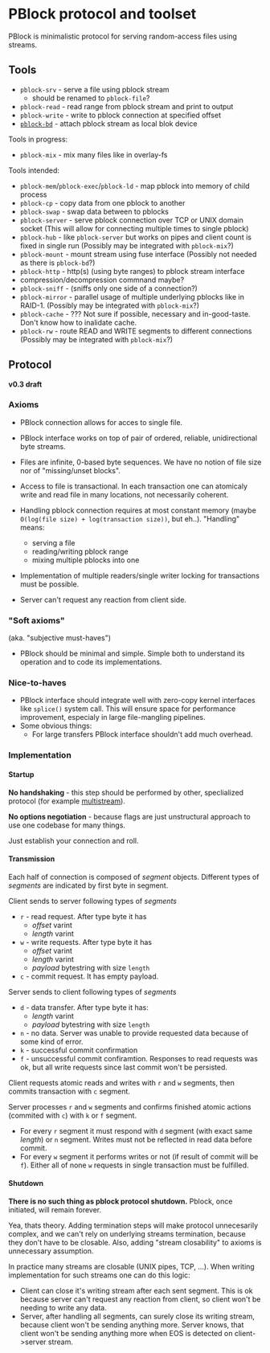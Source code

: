 PBlock protocol and toolset
===========================

PBlock is minimalistic protocol for serving random-access files using streams.

Tools
-----

* `pblock-srv` - serve a file using pblock stream
  * should be renamed to `pblock-file`?
* `pblock-read` - read range from pblock stream and print to output
* `pblock-write` - write to pblock connection at specified offset
* [`pblock-bd`](https://github.com/SupraSummus/pblock-bd) - attach pblock stream as local blok device

Tools in progress:

* `pblock-mix` - mix many files like in overlay-fs

Tools intended:

* `pblock-mem`/`pblock-exec`/`pblock-ld` - map pblock into memory of child process
* `pblock-cp` - copy data from one pblock to another
* `pblock-swap` - swap data between to pblocks
* `pblock-server` - serve pblock connection over TCP or UNIX domain socket
  (This will allow for connecting multiple times to single pblock)
* `pblock-hub` - like `pblock-server` but works on pipes and client count is fixed in single run
  (Possibly may be integrated with `pblock-mix`?)
* `pblock-mount` - mount stream using fuse interface (Possibly not needed as there is `pblock-bd`?)
* `pblock-http` - http(s) (using byte ranges) to pblock stream interface
* compression/decompression commnand maybe?
* `pblock-sniff` - (sniffs only one side of a connection?)
* `pblock-mirror` - parallel usage of multiple underlying pblocks like in RAID-1.
  (Possibly may be integrated with `pblock-mix`?)
* `pblock-cache` - ???
  Not sure if possible, necessary and in-good-taste. Don't know how to inalidate cache.
* `pblock-rw` - route READ and WRITE segments to different connections
  (Possibly may be integrated with `pblock-mix`?)

Protocol
--------

**v0.3 draft**

### Axioms

* PBlock connection allows for acces to single file.
* PBlock interface works on top of pair of ordered, reliable, unidirectional byte streams.
* Files are infinite, 0-based byte sequences. We have no notion of file size nor of "missing/unset blocks".
* Access to file is transactional. In each transaction one can atomicaly write and read file in many locations, not necessarily coherent.

* Handling pblock connection requires at most constant memory (maybe `O(log(file size) + log(transaction size))`, but eh..). "Handling" means:
  * serving a file
  * reading/writing pblock range
  * mixing multiple pblocks into one

* Implementation of multiple readers/single writer locking for transactions must be possible.
* Server can't request any reaction from client side.

### "Soft axioms"

(aka. "subjective must-haves")

* PBlock should be minimal and simple. Simple both to understand its operation and to code its implementations.

### Nice-to-haves

* PBlock interface should integrate well with zero-copy kernel interfaces like `splice()` system call. This will ensure space for performance improvement, especialy in large file-mangling pipelines.
* Some obvious things:
  * For large transfers PBlock interface shouldn't add much overhead.

### Implementation

#### Startup

**No handshaking** - this step should be performed by other, speclialized protocol (for example [multistream](https://github.com/multiformats/multistream)).

**No options negotiation** - because flags are just unstructural approach to use one codebase for many things.

Just establish your connection and roll.

#### Transmission

Each half of connection is composed of *segment* objects. Different types of *segments* are indicated by first byte in segment.

Client sends to server following types of *segments*
* `r` - read request. After type byte it has
  * *offset* varint
  * *length* varint
* `w` - write requests. After type byte it has
  * *offset* varint
  * *length* varint
  * *payload* bytestring with size `length`
* `c` - commit request. It has empty payload.

Server sends to client following types of *segments*
* `d` - data transfer. After type byte it has:
  * *length* varint
  * *payload* bytestring with size `length`
* `n` - no data. Server was unable to provide requested data because of some kind of error.
* `k` - successful commit confirmation
* `f` - unsuccessful commit confiramtion. Responses to read requests was ok, but all write requests since last commit won't be persisted. 

Client requests atomic reads and writes with `r` and `w` segments, then commits transaction with `c` segment.

Server processes `r` and `w` segments and confirms finished atomic actions (commited with `c`) with `k` or `f` segment.
* For every `r` segment it must respond with `d` segment (with exact same *length*) or `n` segment. Writes must not be reflected in read data before commit.
* For every `w` segment it performs writes or not (if result of commit will be `f`). Either all of none `w` requests in single transaction must be fulfilled.

#### Shutdown

**There is no such thing as pblock protocol shutdown.** Pblock, once initiated, will remain forever.

Yea, thats theory. Adding termination steps will make protocol unnecesarily complex, and we can't rely on underlying streams termination, because they don't have to be closable. Also, adding "stream closability" to axioms is unnecessary assumption.

In practice many streams are closable (UNIX pipes, TCP, ...). When writing implementation for such streams one can do this logic:
 * Client can close it's writing stream after each sent segment. This is ok because server can't request any reaction from client, so client won't be needing to write any data.
 * Server, after handling all segments, can surely close its writing stream, because client won't be sending anything more. Server knows, that client won't be sending anything more when EOS is detected on client->server stream.
